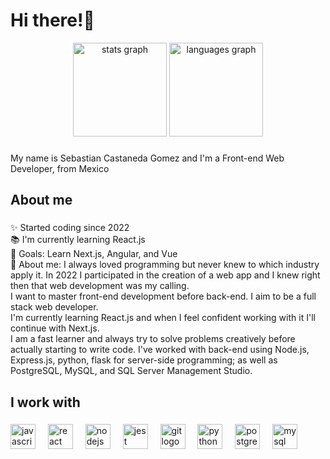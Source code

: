 <h1 align="left">Hi there!👋</h1>

<div align="center">
  <img src="https://github-readme-stats.vercel.app/api?username=TheVisualRecklessness&hide_title=false&hide_rank=false&show_icons=true&include_all_commits=true&count_private=true&disable_animations=false&theme=dracula&locale=en&hide_border=false" height="150" alt="stats graph"  />
  <img src="https://github-readme-stats.vercel.app/api/top-langs?username=TheVisualRecklessness&locale=en&hide_title=false&layout=compact&card_width=320&langs_count=5&theme=dracula&hide_border=false" height="150" alt="languages graph"  />
</div>

###

<p align="left">My name is Sebastian Castaneda Gomez and I'm a Front-end Web Developer, from Mexico</p>

###

<h2 align="left">About me</h2>

###

<p align="left">✨ Started coding since  2022<br>📚 I'm currently learning React.js<br>🎯 Goals: Learn Next.js, Angular, and Vue<br>💬 About me: I always loved programming but never knew to which industry apply it. In 2022 I participated in the creation of a web app and I knew right then that web development was my calling.<br>I want to master front-end development before back-end. I aim to be a full stack web developer.<br>I'm currently learning React.js and when I feel confident working with it I'll continue with Next.js.<br>I am a fast learner and always try to solve problems creatively before actually starting to write code. I've worked with back-end using Node.js, Express.js, python, flask for server-side programming; as well as PostgreSQL, MySQL, and SQL Server Management Studio.</p>

###

<h2 align="left">I work with</h2>

###

<div align="left">
  <img src="https://cdn.jsdelivr.net/gh/devicons/devicon/icons/javascript/javascript-original.svg" height="40" alt="javascript logo"  />
  <img width="12" />
  <img src="https://cdn.jsdelivr.net/gh/devicons/devicon/icons/react/react-original.svg" height="40" alt="react logo"  />
  <img width="12" />
  <img src="https://cdn.jsdelivr.net/gh/devicons/devicon/icons/nodejs/nodejs-original.svg" height="40" alt="nodejs logo"  />
  <img width="12" />
  <img src="https://cdn.jsdelivr.net/gh/devicons/devicon/icons/jest/jest-plain.svg" height="40" alt="jest logo"  />
  <img width="12" />
  <img src="https://cdn.jsdelivr.net/gh/devicons/devicon/icons/git/git-original.svg" height="40" alt="git logo"  />
  <img width="12" />
  <img src="https://cdn.jsdelivr.net/gh/devicons/devicon/icons/python/python-original.svg" height="40" alt="python logo"  />
  <img width="12" />
  <img src="https://cdn.jsdelivr.net/gh/devicons/devicon/icons/postgresql/postgresql-original.svg" height="40" alt="postgresql logo"  />
  <img width="12" />
  <img src="https://cdn.jsdelivr.net/gh/devicons/devicon/icons/mysql/mysql-original.svg" height="40" alt="mysql logo"  />
</div>

###

<!--
**TheVisualRecklessness/TheVisualRecklessness** is a ✨ _special_ ✨ repository because its `README.md` (this file) appears on your GitHub profile.

Here are some ideas to get you started:

- 🔭 I’m currently working on ...
- 🌱 I’m currently learning ...
- 👯 I’m looking to collaborate on ...
- 🤔 I’m looking for help with ...
- 💬 Ask me about ...
- 📫 How to reach me: ...
- 😄 Pronouns: ...
- ⚡ Fun fact: ...


-->
